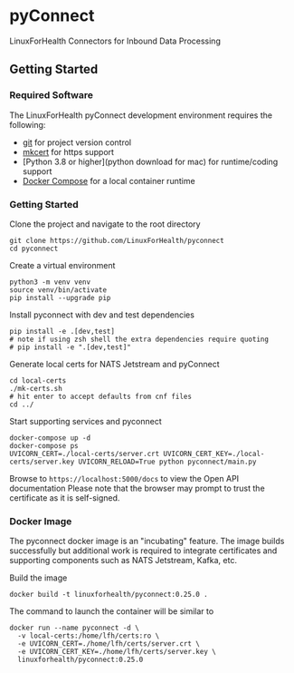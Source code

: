 # pyConnect
LinuxForHealth Connectors for Inbound Data Processing

## Getting Started

### Required Software
The LinuxForHealth pyConnect development environment requires the following:

- [git](https://git-scm.com) for project version control
- [mkcert](https://github.com/FiloSottile/mkcert) for https support
- [Python 3.8 or higher](python download for mac) for runtime/coding support
- [Docker Compose](https://docs.docker.com/compose/install/) for a local container runtime

### Getting Started
Clone the project and navigate to the root directory
```shell
git clone https://github.com/LinuxForHealth/pyconnect
cd pyconnect
```

Create a virtual environment
```shell
python3 -m venv venv
source venv/bin/activate
pip install --upgrade pip
```

Install pyconnect with dev and test dependencies
```shell
pip install -e .[dev,test]
# note if using zsh shell the extra dependencies require quoting
# pip install -e ".[dev,test]"
```

Generate local certs for NATS Jetstream and pyConnect
```shell
cd local-certs
./mk-certs.sh
# hit enter to accept defaults from cnf files
cd ../
```

Start supporting services and pyconnect
```shell
docker-compose up -d
docker-compose ps
UVICORN_CERT=./local-certs/server.crt UVICORN_CERT_KEY=./local-certs/server.key UVICORN_RELOAD=True python pyconnect/main.py 
```

Browse to `https://localhost:5000/docs` to view the Open API documentation
Please note that the browser may prompt to trust the certificate as it is self-signed.

### Docker Image
The pyconnect docker image is an "incubating" feature. The image builds successfully but additional work is required to
integrate certificates and supporting components such as NATS Jetstream, Kafka, etc. 

Build the image
```shell
docker build -t linuxforhealth/pyconnect:0.25.0 .
```

The command to launch the container will be similar to
```shell
docker run --name pyconnect -d \
  -v local-certs:/home/lfh/certs:ro \
  -e UVICORN_CERT=./home/lfh/certs/server.crt \
  -e UVICORN_CERT_KEY=./home/lfh/certs/server.key \
  linuxforhealth/pyconnect:0.25.0
```
